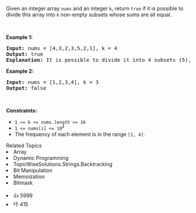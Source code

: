 <p>Given an integer array <code>nums</code> and an integer <code>k</code>, return <code>true</code> if it is possible to divide this array into <code>k</code> non-empty subsets whose sums are all equal.</p>

<p>&nbsp;</p> 
<p><strong class="example">Example 1:</strong></p>

<pre>
<strong>Input:</strong> nums = [4,3,2,3,5,2,1], k = 4
<strong>Output:</strong> true
<strong>Explanation:</strong> It is possible to divide it into 4 subsets (5), (1, 4), (2,3), (2,3) with equal sums.
</pre>

<p><strong class="example">Example 2:</strong></p>

<pre>
<strong>Input:</strong> nums = [1,2,3,4], k = 3
<strong>Output:</strong> false
</pre>

<p>&nbsp;</p> 
<p><strong>Constraints:</strong></p>

<ul> 
 <li><code>1 &lt;= k &lt;= nums.length &lt;= 16</code></li> 
 <li><code>1 &lt;= nums[i] &lt;= 10<sup>4</sup></code></li> 
 <li>The frequency of each element is in the range <code>[1, 4]</code>.</li> 
</ul>

<div><div>Related Topics</div><div><li>Array</li><li>Dynamic Programming</li><li>TopicWiseSolutions.Strings.Backtracking</li><li>Bit Manipulation</li><li>Memoization</li><li>Bitmask</li></div></div><br><div><li>👍 5999</li><li>👎 415</li></div>